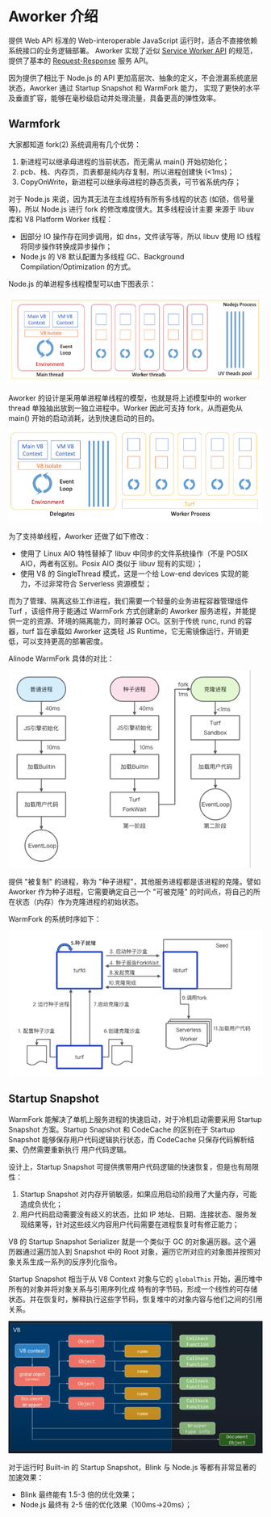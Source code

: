 # Aworker 介绍

提供 Web API 标准的 Web-interoperable JavaScript 运行时，适合不直接依赖系统接口的业务逻辑部署。
Aworker 实现了近似 [Service Worker API][] 的规范，提供了基本的 [Request-Response][] 服务 API。

因为提供了相比于 Node.js 的 API 更加高层次、抽象的定义，不会泄漏系统底层状态，Aworker 通过 Startup Snapshot 和 WarmFork 能力，
实现了更快的水平及垂直扩容，能够在毫秒级启动并处理流量，具备更高的弹性效率。

## Warmfork

大家都知道 fork(2) 系统调用有几个优势：
1. 新进程可以继承母进程的当前状态，而无需从 main() 开始初始化；
2. pcb、栈、内存页，页表都是纯内存复制，所以进程创建快 (<1ms)；
3. CopyOnWrite，新进程可以继承母进程的静态页表，可节省系统内存；

对于 Node.js 来说，因为其无法在主线程持有所有多线程的状态 (如锁，信号量等)，所以 Node.js 进行 fork 的修改难度很大。其多线程设计主要
来源于 libuv 库和 V8 Platform Worker 线程：
- 因部分 IO 操作存在同步调用，如 dns，文件读写等，所以 libuv 使用 IO 线程将同步操作转换成异步操作；
- Node.js 的 V8 默认配置为多线程 GC、Background Compilation/Optimization 的方式。

Node.js 的单进程多线程模型可以由下图表示：

![thread-model-1](/img/noslate/references/thread-model-1.png)

Aworker 的设计是采用单进程单线程的模型，也就是将上述模型中的 worker thread 单独抽出放到一独立进程中。Worker 因此可支持
fork，从而避免从 main() 开始的启动消耗，达到快速启动的目的。

![thread-model-2](/img/noslate/references/thread-model-2.png)

为了支持单线程，Aworker 还做了如下修改：
- 使用了 Linux AIO 特性替掉了 libuv 中同步的文件系统操作（不是 POSIX AIO，两者有区别。Posix AIO 类似于 libuv
  现有的实现）；
- 使用 V8 的 SingleThread 模式，这是一个给 Low-end devices 实现的能力，不过非常符合 Serverless 资源模型；

而为了管理、隔离这些工作进程，我们需要一个轻量的业务进程容器管理组件 Turf ，该组件用于能通过 WarmFork 方式创建新的
Aworker 服务进程，并能提供一定的资源、环境的隔离能力，同时兼容 OCI。区别于传统 runc, rund 的容器，turf 旨在承载如 Aworker
这类轻 JS Runtime，它无需镜像运行，开销更低，可以支持更高的部署密度。

Alinode WarmFork 具体的对比：

![turf-warmfork-comparison](/img/noslate/references/turf-warmfork-comparison.png)

提供 "被复制" 的进程，称为 "种子进程"，其他服务进程都是该进程的克隆。譬如 Aworker 作为种子进程，它需要确定自己一个 "可被克隆"
的时间点，将自己的所在状态（内存）作为克隆进程的初始状态。

WarmFork 的系统时序如下：

![turf-warmfork](/img/noslate/references/turf-warmfork.png)

## Startup Snapshot

WarmFork 能解决了单机上服务进程的快速启动，对于冷机启动需要采用 Startup Snapshot 方案。Startup Snapshot 和
CodeCache 的区别在于 Startup Snapshot 能够保存用户代码逻辑执行状态，而 CodeCache 只保存代码解析结果、仍然需要重新执行
用户代码逻辑。

设计上，Startup Snapshot 可提供携带用户代码逻辑的快速恢复，但是也有局限性：
1. Startup Snapshot 对内存开销敏感，如果应用启动阶段用了大量内存，可能造成负优化；
2. 用户代码启动需要没有歧义的状态，比如 IP 地址、日期、连接状态、服务发现结果等，针对这些歧义内容用户代码需要在进程恢复时有修正能力；

V8 的 Startup Snapshot Serializer 就是一个类似于 GC 的对象遍历器。这个遍历器通过遍历加入到 Snapshot 中的
Root 对象，遍历它所对应的对象图并按照对象关系生成一系列的反序列化指令。

Startup Snapshot 相当于从 V8 Context 对象与它的 `globalThis` 开始，遍历堆中所有的对象并将对象关系与引用序列化成
特有的字节码，形成一个线性的可存储状态。并在恢复时，解释执行这些字节码，恢复堆中的对象内容与他们之间的引用关系。

![v8-serializer](/img/noslate/references/v8-serializer.png)

对于运行时 Built-in 的 Startup Snapshot，Blink 与 Node.js 等都有非常显著的加速效果：
- Blink 最终能有 1.5-3 倍的优化效果；
- Node.js 最终有 2-5 倍的优化效果（100ms→20ms）；

[Service Worker API]: https://www.w3.org/TR/service-workers/
[Request-Response]: https://www.w3.org/TR/service-workers/#fetchevent
